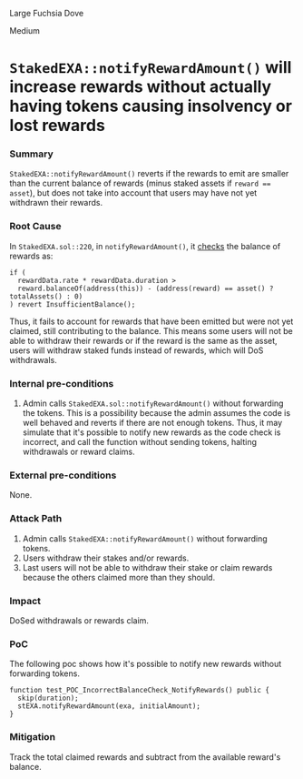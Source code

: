 Large Fuchsia Dove

Medium

# `StakedEXA::notifyRewardAmount()` will increase rewards without actually having tokens causing insolvency or lost rewards

### Summary

`StakedEXA::notifyRewardAmount()` reverts if the rewards to emit are smaller than the current balance of rewards (minus staked assets if `reward == asset`), but does not take into account that users may have not yet withdrawn their rewards.

### Root Cause

In `StakedEXA.sol::220`, in `notifyRewardAmount()`, it [checks](https://github.com/sherlock-audit/2024-07-exactly-stacking-contracts/blob/main/protocol/contracts/StakedEXA.sol#L220-L223) the balance of rewards as:
```solidity
if (
  rewardData.rate * rewardData.duration >
  reward.balanceOf(address(this)) - (address(reward) == asset() ? totalAssets() : 0)
) revert InsufficientBalance();
```
Thus, it fails to account for rewards that have been emitted but were not yet claimed, still contributing to the balance. This means some users will not be able to withdraw their rewards or if the reward is the same as the asset, users will withdraw staked funds instead of rewards, which will DoS withdrawals.

### Internal pre-conditions

1. Admin calls `StakedEXA.sol::notifyRewardAmount()` without forwarding the tokens. This is a possibility because the admin assumes the code is well behaved and reverts if there are not enough tokens. Thus, it may simulate that it's possible to notify new rewards as the code check is incorrect, and call the function without sending tokens, halting withdrawals or reward claims.

### External pre-conditions

None.

### Attack Path

1. Admin calls `StakedEXA::notifyRewardAmount()` without forwarding tokens.
2. Users withdraw their stakes and/or rewards.
3. Last users will not be able to withdraw their stake or claim rewards because the others claimed more than they should.

### Impact

DoSed withdrawals or rewards claim.

### PoC

The following poc shows how it's possible to notify new rewards without forwarding tokens.
```solidity
function test_POC_IncorrectBalanceCheck_NotifyRewards() public {
  skip(duration);
  stEXA.notifyRewardAmount(exa, initialAmount);
}
```

### Mitigation

Track the total claimed rewards and subtract from the available reward's balance.